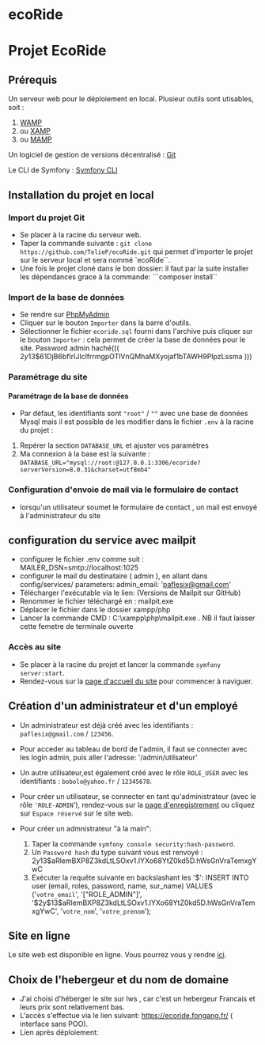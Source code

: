 # ecoRide
# Projet EcoRide

## Prérequis

Un serveur web pour le déploiement en local. Plusieur outils sont utisables, soit :
1. [WAMP](https://www.wampserver.com/)
2. ou [XAMP](https://www.apachefriends.org/fr/index.html)
3. ou [MAMP](https://www.mamp.info/en/downloads/)

Un logiciel de gestion de versions décentralisé :
   [Git](https://git-scm.com/downloads)

Le CLI de Symfony : [Symfony CLI](https://symfony.com/download)

## Installation du projet en local

### Import du projet Git

* Se placer à la racine du serveur web.
* Taper la commande suivante : 
  ```git clone https://github.com/TelieP/ecoRide.git``` qui permet d'importer le projet sur le serveur local et sera nommé `ecoRide``.
* Une fois le projet cloné dans le bon dossier: il faut par la suite installer les dépendances grace à la commande: ```composer install``

### Import de la base de données

* Se rendre sur [PhpMyAdmin](http://localhost/phpmyadmin/)
* Cliquer sur le bouton `Importer` dans la barre d'outils.
* Sélectionner le fichier `ecoride.sql` fourni dans l'archive puis cliquer sur le bouton `Importer` : cela permet de créer la base de données pour le site.
Password admin haché((( $2y$13$61DjB6bfIrIJlclfrrmgpOTlVnQMhaMXyojaf1bTAWH9PIpzLssma  )))
### Paramétrage du site

#### Paramétrage de la base de données
* Par défaut, les identifiants sont `"root"` / `""` avec une base de données Mysql mais il est possible de les modifier dans le fichier `.env` à la racine du projet :
1. Repérer la section `DATABASE_URL` et ajuster vos paramètres
2. Ma connexion à la base est la suivante : `DATABASE_URL="mysql://root:@127.0.0.1:3306/ecoride?serverVersion=8.0.31&charset=utf8mb4"`

### Configuration d'envoie de mail via le formulaire de contact
* lorsqu'un utilisateur soumet le formulaire de contact , un mail est envoyé à l'administrateur du site
## configuration du service avec mailpit
* configurer le fichier .env comme suit :  MAILER_DSN=smtp://localhost:1025
* configurer le mail du destinataire ( admin ), en allant dans config/services/ parameters:
  admin_email: 'paflesix@gmail.com'
* Télécharger l'exécutable via le lien: (Versions de Mailpit sur GitHub)
* Renommer le fichier téléchargé en : mailpit.exe 
* Déplacer le fichier dans le dossier xampp/php
* Lancer la commande CMD : C:\xampp\php\mailpit.exe . NB il faut laisser cette femetre de terminale ouverte


### Accès au site
* Se placer à la racine du projet et lancer la commande `symfony server:start`.
* Rendez-vous sur la [page d'accueil du site](http://localhost:8000) pour commencer à naviguer.

## Création d'un administrateur et d'un employé
* Un administrateur  est déjà créé avec les identifiants : `paflesix@gmail.com` / `123456`.
* Pour acceder au tableau de bord de l'admin, il faut se connecter avec les login admin, puis aller l'adresse: '/admin/utilsateur'
* Un autre utilisateur,est également créé avec le rôle `ROLE_USER` avec les identifiants : `bobolo@yahoo.fr` / `12345678`.
* Pour créer un utilisateur, se connecter en tant qu'administrateur (avec le rôle `'ROLE-ADMIN`'), rendez-vous sur la [page d'enregistrement](https://localhost:8000/register) ou cliquez sur `Espace réservé` sur le site web.

* Pour créer un admnistrateur "à la main":
  1. Taper la commande `symfony console security:hash-password`.
  2. Un `Password hash` du type suivant vous est renvoyé : $2y$13$aRlemBXP8Z3kdLtLSOxv1.IYXo68YtZ0kd5D.hWsGnVraTemxgYwC
  3. Exécuter la requête suivante en backslashant les '$':
    INSERT INTO user (email, roles, password, name, sur_name) VALUES ('`votre_email`', '[\"ROLE_ADMIN\"]',
  '\$2y\$13\$aRlemBXP8Z3kdLtLSOxv1.IYXo68YtZ0kd5D.hWsGnVraTemxgYwC', '`votre_nom`', '`votre_prenom`');


## Site en ligne
Le site web est disponible en ligne. Vous pourrez vous y rendre [ici](https://ecoride2.fongang.fr).

## Choix de l'hebergeur et du nom de domaine 

* J'ai choisi d'héberger le site sur lws , car c'est un hebergeur Francais et leurs prix sont relativement bas.
* L'accès s'effectue via le lien suivant: https://ecoride.fongang.fr/ ( interface sans POO).
* Lien après déploiement: 